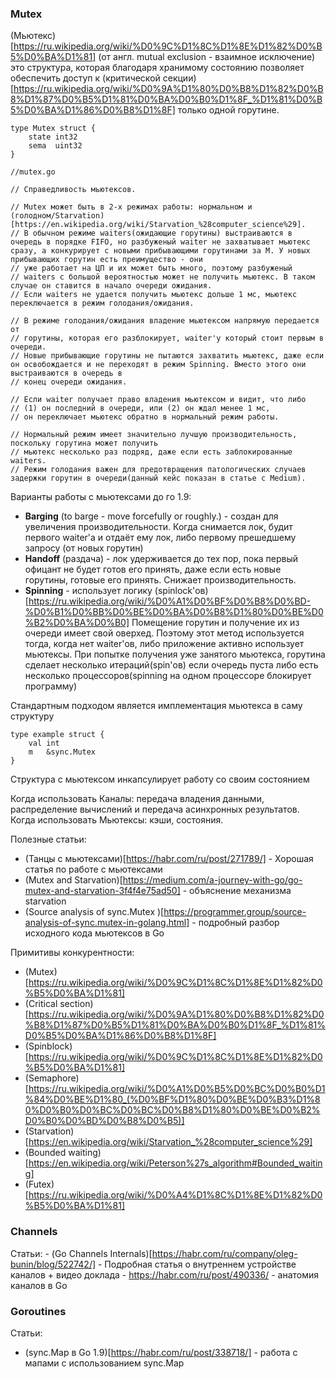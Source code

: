 <h3>Mutex</h3>

(Мьютекс)[https://ru.wikipedia.org/wiki/%D0%9C%D1%8C%D1%8E%D1%82%D0%B5%D0%BA%D1%81] (от англ. mutual exclusion - взаимное исключение) это структура, которая благодаря хранимому состоянию позволяет обеспечить доступ к (критической секции)[https://ru.wikipedia.org/wiki/%D0%9A%D1%80%D0%B8%D1%82%D0%B8%D1%87%D0%B5%D1%81%D0%BA%D0%B0%D1%8F_%D1%81%D0%B5%D0%BA%D1%86%D0%B8%D1%8F] только одной горутине. 


```golang
type Mutex struct {
	state int32
	sema  uint32
}
```

```golang 
//mutex.go

// Справедливость мьютексов.

// Mutex может быть в 2-х режимах работы: нормальном и (голодном/Starvation)[https://en.wikipedia.org/wiki/Starvation_%28computer_science%29].
// В обычном режиме waiters(ожидающие горутины) выстраиваются в очередь в порядке FIFO, но разбуженый waiter не захватывает мьютекс сразу, а конкурирует с новыми прибывающими горутинами за М. У новых прибывающих горутин есть преимущество - они
// уже работает на ЦП и их может быть много, поэтому разбуженый
// waiters с большой вероятностью может не получить мьютекс. В таком случае он ставится в начало очереди ожидания.
// Если waiters не удается получить мьютекс дольше 1 мс, мьютекс переключается в режим голодания/ожидания.

// В режиме голодания/ожидания владение мьютексом напрямую передается от
// горутины, которая его разблокирует, waiter'у который стоит первым в очереди.
// Новые прибывающие горутины не пытаются захватить мьютекс, даже если он освобождается и не переходят в режим Spinning. Вместо этого они выстраиваются в очередь в
// конец очереди ожидания.

// Если waiter получает право владения мьютексом и видит, что либо
// (1) он последний в очереди, или (2) он ждал менее 1 мс,
// он переключает мьютекс обратно в нормальный режим работы.

// Нормальный режим имеет значительно лучшую производительность, поскольку горутина может получить
// мьютекс несколько раз подряд, даже если есть заблокированные waiters.
// Режим голодания важен для предотвращения патологических случаев задержки горутин в очереди(данный кейс показан в статье с Medium).

```

Варианты работы с мьютексами до го 1.9:

* **Barging** (to barge - move forcefully or roughly.) - создан для увеличения производительности. Когда снимается лок, будит первого waiter'a и отдаёт ему лок, 
либо первому прешедшему запросу (от новых горутин)
* **Handoff** (раздача) - лок удерживается до тех пор, пока первый офицант не будет готов его принять, даже если есть новые горутины, готовые его принять. 
Снижает производительность.
* **Spinning** - использует логику (spinlock'ов)[https://ru.wikipedia.org/wiki/%D0%A1%D0%BF%D0%B8%D0%BD-%D0%B1%D0%BB%D0%BE%D0%BA%D0%B8%D1%80%D0%BE%D0%B2%D0%BA%D0%B0] Помещение горутин и получение их из очереди имеет свой оверхед. Поэтому этот метод используется тогда, когда нет waiter'ов, либо приложение активно использует мьютексы. При попытке получения уже занятого мьютекса, горутина сделает несколько итераций(spin'ов) если очередь пуста либо есть несколько процессоров(spinning на одном процессоре блокирует программу)

Стандартным подходом является имплементация мьютекса в саму структуру

```golang
type example struct {
    val int
    m   &sync.Mutex
}
```

Структура с мьютексом инкапсулирует работу со своим состоянием

Когда использовать Каналы: передача владения данными, распределение вычислений и передача асинхронных результатов.
Когда использовать Мьютексы: кэши, состояния.

Полезные статьи:
- (Танцы с мьютексами)[https://habr.com/ru/post/271789/] - Хорошая статья по работе с мьютексами
- (Mutex and Starvation)[https://medium.com/a-journey-with-go/go-mutex-and-starvation-3f4f4e75ad50] - объяснение механизма starvation
- (Source analysis of sync.Mutex )[https://programmer.group/source-analysis-of-sync.mutex-in-golang.html] - подробный разбор исходного кода мьютексов в Go


Примитивы конкурентности:
- (Mutex)[https://ru.wikipedia.org/wiki/%D0%9C%D1%8C%D1%8E%D1%82%D0%B5%D0%BA%D1%81]
- (Critical section)[https://ru.wikipedia.org/wiki/%D0%9A%D1%80%D0%B8%D1%82%D0%B8%D1%87%D0%B5%D1%81%D0%BA%D0%B0%D1%8F_%D1%81%D0%B5%D0%BA%D1%86%D0%B8%D1%8F]
- (Spinblock)[https://ru.wikipedia.org/wiki/%D0%9C%D1%8C%D1%8E%D1%82%D0%B5%D0%BA%D1%81]
- (Semaphore)[https://ru.wikipedia.org/wiki/%D0%A1%D0%B5%D0%BC%D0%B0%D1%84%D0%BE%D1%80_(%D0%BF%D1%80%D0%BE%D0%B3%D1%80%D0%B0%D0%BC%D0%BC%D0%B8%D1%80%D0%BE%D0%B2%D0%B0%D0%BD%D0%B8%D0%B5)]
- (Starvation)[https://en.wikipedia.org/wiki/Starvation_%28computer_science%29]
- (Bounded waiting)[https://en.wikipedia.org/wiki/Peterson%27s_algorithm#Bounded_waiting]
- (Futex)[https://ru.wikipedia.org/wiki/%D0%A4%D1%8C%D1%8E%D1%82%D0%B5%D0%BA%D1%81]

<h3>Channels</h3>

Статьи:
    - (Go Channels Internals)[https://habr.com/ru/company/oleg-bunin/blog/522742/] - Подробная статья о внутреннем устройстве каналов + видео доклада
    - https://habr.com/ru/post/490336/ - анатомия каналов в Go



<h3>Goroutines</h3>

Статьи:
- (sync.Map в Go 1.9)[https://habr.com/ru/post/338718/] - работа с мапами с использованием sync.Map